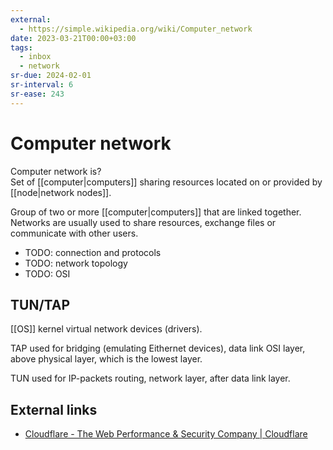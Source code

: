 ```yaml
---
external:
  - https://simple.wikipedia.org/wiki/Computer_network
date: 2023-03-21T00:00+03:00
tags:
  - inbox
  - network
sr-due: 2024-02-01
sr-interval: 6
sr-ease: 243
---
```


# Computer network

Computer network is?
&#10;<br>
Set of [[computer|computers]] sharing resources located on or provided by
[[node|network nodes]].

Group of two or more [[computer|computers]] that are linked together. Networks
are usually used to share resources, exchange files or communicate with other
users.

- TODO: connection and protocols
- TODO: network topology
- TODO: OSI

## TUN/TAP

[[OS]] kernel virtual network devices (drivers).

TAP used for bridging (emulating Eithernet devices), data link OSI layer, above
physical layer, which is the lowest layer.

TUN used for IP-packets routing, network layer, after data link layer.

## External links

- [Cloudflare - The Web Performance & Security Company | Cloudflare](https://www.cloudflare.com/)
